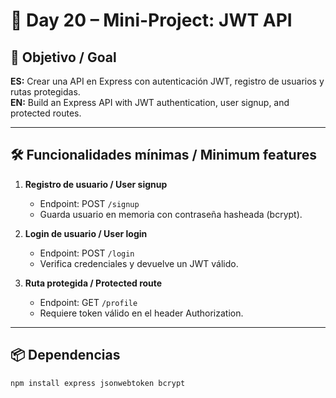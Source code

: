 # 📅 Day 20 – Mini-Project: JWT API

## 🚀 Objetivo / Goal
**ES:** Crear una API en Express con autenticación JWT, registro de usuarios y rutas protegidas.  
**EN:** Build an Express API with JWT authentication, user signup, and protected routes.  

---

## 🛠️ Funcionalidades mínimas / Minimum features
1. **Registro de usuario / User signup**  
   - Endpoint: POST `/signup`  
   - Guarda usuario en memoria con contraseña hasheada (bcrypt).  

2. **Login de usuario / User login**  
   - Endpoint: POST `/login`  
   - Verifica credenciales y devuelve un JWT válido.  

3. **Ruta protegida / Protected route**  
   - Endpoint: GET `/profile`  
   - Requiere token válido en el header Authorization.  

---

## 📦 Dependencias
```bash
npm install express jsonwebtoken bcrypt
